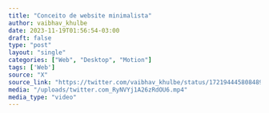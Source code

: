 ```yaml
---
title: "Conceito de website minimalista"
author: vaibhav_khulbe
date: 2023-11-19T01:56:54-03:00
draft: false
type: "post"
layout: "single"
categories: ["Web", "Desktop", "Motion"]
tags: ['Web']
source: "X"
source_link: "https://twitter.com/vaibhav_khulbe/status/1721944458084897008"
media: "/uploads/twitter.com_RyNVYj1A26zRdOU6.mp4"
media_type: "video"
---
```


